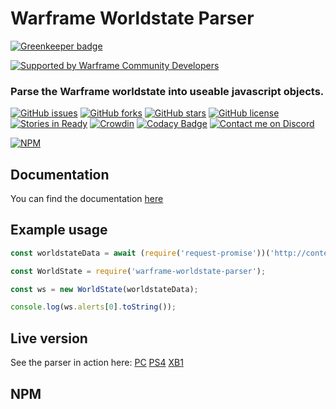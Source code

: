 # Warframe Worldstate Parser

[![Greenkeeper badge](https://badges.greenkeeper.io/WFCD/warframe-worldstate-parser.svg)](https://greenkeeper.io/)

[![Supported by Warframe Community Developers](https://warframestat.us/wfcd.png)](https://github.com/WFCD "Supported by Warframe Community Developers")

### Parse the Warframe worldstate into useable javascript objects.


[![GitHub issues](https://img.shields.io/github/issues/wfcd/warframe-worldstate-parser.svg)](https://github.com/Junky2k/warframe-worldstate-parser/issues)
[![GitHub forks](https://img.shields.io/github/forks/wfcd/warframe-worldstate-parser.svg)](https://github.com/Junky2k/warframe-worldstate-parser/network)
[![GitHub stars](https://img.shields.io/github/stars/wfcd/warframe-worldstate-parser.svg)](https://github.com/Junky2k/warframe-worldstate-parser/stargazers)
[![GitHub license](https://img.shields.io/badge/license-MIT-blue.svg)](https://raw.githubusercontent.com/wfcd/warframe-worldstate-parser/master/LICENSE)
[![Stories in Ready](https://badge.waffle.io/wfcd/warframe-worldstate-parser.png?label=ready&title=Ready)](http://waffle.io/wfcd/warframe-worldstate-parser)
[![Crowdin](https://d322cqt584bo4o.cloudfront.net/genesis-parser/localized.svg)](https://crowdin.com/project/genesis-parser)
[![Codacy Badge](https://api.codacy.com/project/badge/Grade/f873ee96e28b4568828c297bebe053b4)](https://www.codacy.com/app/aliasfalse/warframe-worldstate-parser?utm_source=github.com&amp;utm_medium=referral&amp;utm_content=WFCD/warframe-worldstate-parser&amp;utm_campaign=Badge_Grade)
[![Contact me on Discord](https://img.shields.io/badge/discord-Tobiah%238452-7289DA.svg)](https://discord.gg/warframe "Contact me on Discord: Tobiah#8452")

[![NPM](https://nodei.co/npm/@exilis/warframe-worldstate-parser.png?downloads=true&downloadRank=true&stars=true)](https://nodei.co/npm/@exilis/warframe-worldstate-parser/)

## Documentation
You can find the documentation [here](https://wfcd.github.io/warframe-worldstate-parser/)

## Example usage

```javascript
const worldstateData = await (require('request-promise'))('http://content.warframe.com/dynamic/worldState.php');

const WorldState = require('warframe-worldstate-parser');

const ws = new WorldState(worldstateData);

console.log(ws.alerts[0].toString());
```

## Live version
See the parser in action here: [PC](https://ws.warframestat.us/pc) [PS4](https://ws.warframestat.us/ps4) [XB1](https://ws.warframestat.us/xb1)


## NPM

